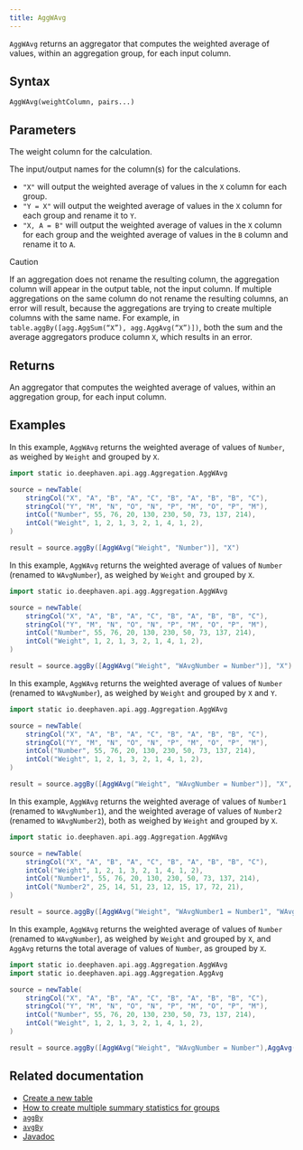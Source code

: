 ```yaml
---
title: AggWAvg
---
```


`AggWAvg` returns an aggregator that computes the weighted average of values, within an aggregation group, for each input column.

## Syntax

```
AggWAvg(weightColumn, pairs...)
```

## Parameters

<ParamTable>
<Param name="weightColumn" type="String">

The weight column for the calculation.

</Param>
<Param name="pairs" type="String...">

The input/output names for the column(s) for the calculations.

- `"X"` will output the weighted average of values in the `X` column for each group.
- `"Y = X"` will output the weighted average of values in the `X` column for each group and rename it to `Y`.
- `"X, A = B"` will output the weighted average of values in the `X` column for each group and the weighted average of values in the `B` column and rename it to `A`.

</Param>

</ParamTable>

> [!CAUTION]
> If an aggregation does not rename the resulting column, the aggregation column will appear in the output table, not the input column. If multiple aggregations on the same column do not rename the resulting columns, an error will result, because the aggregations are trying to create multiple columns with the same name. For example, in `table.aggBy([agg.AggSum(“X”), agg.AggAvg(“X”)])`, both the sum and the average aggregators produce column `X`, which results in an error.

## Returns

An aggregator that computes the weighted average of values, within an aggregation group, for each input column.

## Examples

In this example, `AggWAvg` returns the weighted average of values of `Number`, as weighed by `Weight` and grouped by `X`.

```groovy order=source,result
import static io.deephaven.api.agg.Aggregation.AggWAvg

source = newTable(
    stringCol("X", "A", "B", "A", "C", "B", "A", "B", "B", "C"),
    stringCol("Y", "M", "N", "O", "N", "P", "M", "O", "P", "M"),
    intCol("Number", 55, 76, 20, 130, 230, 50, 73, 137, 214),
    intCol("Weight", 1, 2, 1, 3, 2, 1, 4, 1, 2),
)

result = source.aggBy([AggWAvg("Weight", "Number")], "X")
```

In this example, `AggWAvg` returns the weighted average of values of `Number` (renamed to `WAvgNumber`), as weighed by `Weight` and grouped by `X`.

```groovy order=source,result
import static io.deephaven.api.agg.Aggregation.AggWAvg

source = newTable(
    stringCol("X", "A", "B", "A", "C", "B", "A", "B", "B", "C"),
    stringCol("Y", "M", "N", "O", "N", "P", "M", "O", "P", "M"),
    intCol("Number", 55, 76, 20, 130, 230, 50, 73, 137, 214),
    intCol("Weight", 1, 2, 1, 3, 2, 1, 4, 1, 2),
)

result = source.aggBy([AggWAvg("Weight", "WAvgNumber = Number")], "X")
```

In this example, `AggWAvg` returns the weighted average of values of `Number` (renamed to `WAvgNumber`), as weighed by `Weight` and grouped by `X` and `Y`.

```groovy order=source,result
import static io.deephaven.api.agg.Aggregation.AggWAvg

source = newTable(
    stringCol("X", "A", "B", "A", "C", "B", "A", "B", "B", "C"),
    stringCol("Y", "M", "N", "O", "N", "P", "M", "O", "P", "M"),
    intCol("Number", 55, 76, 20, 130, 230, 50, 73, 137, 214),
    intCol("Weight", 1, 2, 1, 3, 2, 1, 4, 1, 2),
)

result = source.aggBy([AggWAvg("Weight", "WAvgNumber = Number")], "X", "Y")
```

In this example, `AggWAvg` returns the weighted average of values of `Number1` (renamed to `WAvgNumber1`), and the weighted average of values of `Number2` (renamed to `WAvgNumber2`), both as weighed by `Weight` and grouped by `X`.

```groovy order=source,result
import static io.deephaven.api.agg.Aggregation.AggWAvg

source = newTable(
    stringCol("X", "A", "B", "A", "C", "B", "A", "B", "B", "C"),
    intCol("Weight", 1, 2, 1, 3, 2, 1, 4, 1, 2),
    intCol("Number1", 55, 76, 20, 130, 230, 50, 73, 137, 214),
    intCol("Number2", 25, 14, 51, 23, 12, 15, 17, 72, 21),
)

result = source.aggBy([AggWAvg("Weight", "WAvgNumber1 = Number1", "WAvgNumber2 = Number2")], "X")
```

In this example, `AggWAvg` returns the weighted average of values of `Number` (renamed to `WAvgNumber`), as weighed by `Weight` and grouped by `X`, and `AggAvg` returns the total average of values of `Number`, as grouped by `X`.

```groovy order=source,result
import static io.deephaven.api.agg.Aggregation.AggWAvg
import static io.deephaven.api.agg.Aggregation.AggAvg

source = newTable(
    stringCol("X", "A", "B", "A", "C", "B", "A", "B", "B", "C"),
    stringCol("Y", "M", "N", "O", "N", "P", "M", "O", "P", "M"),
    intCol("Number", 55, 76, 20, 130, 230, 50, 73, 137, 214),
    intCol("Weight", 1, 2, 1, 3, 2, 1, 4, 1, 2),
)

result = source.aggBy([AggWAvg("Weight", "WAvgNumber = Number"),AggAvg("Avg = Number")], "X")
```

## Related documentation

- [Create a new table](../../../how-to-guides/new-and-empty-table.md#newtable)
- [How to create multiple summary statistics for groups](../../../how-to-guides/combined-aggregations.md)
- [`aggBy`](./aggBy.md)
- [`avgBy`](./avgBy.md)
- [Javadoc](https://deephaven.io/core/javadoc/io/deephaven/api/agg/Aggregation.html#AggWAvg(java.lang.String,java.lang.String...))
